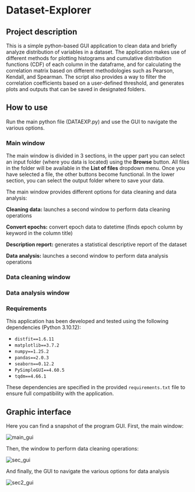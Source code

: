 # Dataset-Explorer

## Project description
This is a simple python-based GUI application to clean data and briefly analyze distribution of variables in a dataset. The application makes use of different methods for plotting histograms and cumulative distribution functions (CDF) of each column in the dataframe, and for calculating the correlation matrix based on different methodologies such as Pearson, Kendall, and Spearman. The script also provides a way to filter the correlation coefficients based on a user-defined threshold, and generates plots and outputs that can be saved in designated folders. 

## How to use
Run the main python file (DATAEXP.py) and use the GUI to navigate the various options. 

### Main window
The main window is divided in 3 sections, in the upper part you can select an input folder (where you data is located) using the **Browse** button. All files in the folder will be available in the **List of files** dropdown menu. Once you have selected a file, the other buttons become functional. In the lower section, you can select the output folder where to save your data.

The main window provides different options for data cleaning and data analysis:

**Cleaning data:** launches a second window to perform data cleaning operations

**Convert epochs:** convert epoch data to datetime (finds epoch column by keyword in the column title)

**Description report:** generates a statistical descriptive report of the dataset

**Data analysis:** launches a second window to perform data analysis operations

### Data cleaning window

### Data analysis window

### Requirements
This application has been developed and tested using the following dependencies (Python 3.10.12):

- `distfit==1.6.11`
- `matplotlib==3.7.2`
- `numpy==1.25.2`
- `pandas==2.0.3`
- `seaborn==0.12.2`
- `PySimpleGUI==4.60.5`
- `tqdm==4.66.1`

These dependencies are specified in the provided `requirements.txt` file to ensure full compatibility with the application. 

## Graphic interface
Here you can find a snapshot of the program GUI. First, the main window:

![main_gui](https://github.com/CTCycle/Dataset-Explorer/assets/101833494/e619b8aa-a448-4558-9d00-385d58bbfe2e)

Then, the window to perform data cleaning operations:

![sec_gui](https://github.com/CTCycle/Dataset-Explorer/assets/101833494/cbe8ff9b-d289-4d2e-bfd5-ee590cf60971)

And finally, the GUI to navigate the various options for data analysis

![sec2_gui](https://github.com/CTCycle/Dataset-Explorer/assets/101833494/1277c18b-0371-4e20-9bff-9833d132615e)


